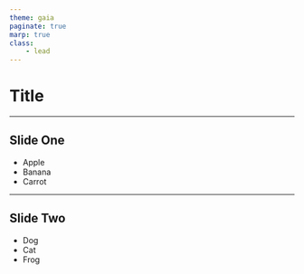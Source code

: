 ```yaml
---
theme: gaia
paginate: true
marp: true
class:
    - lead
---
```


Title
=====

---

## Slide One

* Apple
* Banana
* Carrot

---

## Slide Two

- Dog
- Cat
- Frog

